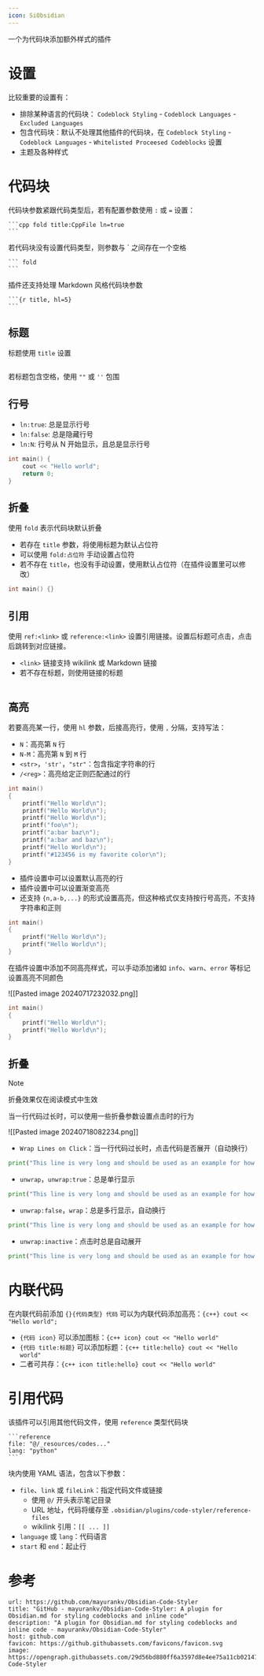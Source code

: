 ```yaml
---
icon: SiObsidian
---
```

一个为代码块添加额外样式的插件
# 设置

比较重要的设置有：
- 排除某种语言的代码块： `Codeblock Styling` - `Codeblock Languages` - `Excluded Languages`
- 包含代码块：默认不处理其他插件的代码块，在 `Codeblock Styling` - `Codeblock Languages` - `Whitelisted Proceesed Codeblocks` 设置
- 主题及各种样式
# 代码块

代码块参数紧跟代码类型后，若有配置参数使用 `:` 或 `=` 设置：

````
```cpp fold title:CppFile ln=true
```
````

若代码块没有设置代码类型，则参数与 \` 之间存在一个空格

````
``` fold
```
````

插件还支持处理 Markdown 风格代码块参数

````
```{r title, hl=5}
```
````
## 标题

标题使用 `title` 设置

```cpp title:test.cpp
```

若标题包含空格，使用 `""` 或 `''` 包围
## 行号

- `ln:true`: 总是显示行号
- `ln:false`: 总是隐藏行号
- `ln:N`: 行号从 N 开始显示，且总是显示行号

```cpp ln:2
int main() {
    cout << "Hello world";
    return 0;
}
```
## 折叠

使用 `fold` 表示代码块默认折叠
- 若存在 `title` 参数，将使用标题为默认占位符
- 可以使用 `fold:占位符` 手动设置占位符
- 若不存在 `title`，也没有手动设置，使用默认占位符（在插件设置里可以修改）

```cpp fold
int main() {}
```
## 引用

使用 `ref:<link>` 或 `reference:<link>` 设置引用链接。设置后标题可点击，点击后跳转到对应链接。
- `<link>` 链接支持 wikilink 或 Markdown 链接
- 若不存在标题，则使用链接的标题

```cpp ref:[Baidu](https://www.baidu.com)
```
## 高亮

若要高亮某一行，使用 `hl` 参数，后接高亮行，使用 `,` 分隔，支持写法：
- `N`：高亮第 `N` 行
- `N-M`：高亮第 `N` 到 `M` 行
- `<str>`，`'str'`，`"str"`：包含指定字符串的行
- `/<reg>`：高亮给定正则匹配通过的行

```cpp hl:1,3-4,foo,'bar baz',"bar and baz",/#\w{6}/
int main() 
{
    printf("Hello World\n");
    printf("Hello World\n");
    printf("Hello World\n");
    printf("foo\n");
    printf("a:bar baz\n");
    printf("a:bar and baz\n");
    printf("Hello World\n");
    printf("#123456 is my favorite color\n");
}
```

- 插件设置中可以设置默认高亮的行
- 插件设置中可以设置渐变高亮
- 还支持 `{n,a-b,...}` 的形式设置高亮，但这种格式仅支持按行号高亮，不支持字符串和正则

```cpp {1,3-4}
int main() 
{
    printf("Hello World\n");
    printf("Hello World\n");
}
```

在插件设置中添加不同高亮样式，可以手动添加诸如 `info`、`warn`、`error` 等标记设置高亮不同颜色

![[Pasted image 20240717232032.png]]

```cpp info:1 warn:2 error:3
int main() 
{
    printf("Hello World\n");
    printf("Hello World\n");
}
```
## 折叠

> [!note]
> 折叠效果仅在阅读模式中生效

当一行代码过长时，可以使用一些折叠参数设置点击时的行为

![[Pasted image 20240718082234.png]]
- `Wrap Lines on Click`：当一行代码过长时，点击代码是否展开（自动换行）

```python
print("This line is very long and should be used as an example for how the plugin deals with wrapping and unwrapping very long lines given the choice of codeblock parameters and settings.")
```

- `unwrap`，`unwrap:true`：总是单行显示

```python unwrap
print("This line is very long and should be used as an example for how the plugin deals with wrapping and unwrapping very long lines given the choice of codeblock parameters and settings.")
```

- `unwrap:false`，`wrap`：总是多行显示，自动换行

```python unwrap:false
print("This line is very long and should be used as an example for how the plugin deals with wrapping and unwrapping very long lines given the choice of codeblock parameters and settings.")
```

- `unwrap:inactive`：点击时总是自动展开

```python unwrap:inactive
print("This line is very long and should be used as an example for how the plugin deals with wrapping and unwrapping very long lines given the choice of codeblock parameters and settings.")
```
# 内联代码

在内联代码前添加 `{}{代码类型} 代码` 可以为内联代码添加高亮：`{c++} cout << "Hello world";`
- `{代码 icon}` 可以添加图标：`{c++ icon} cout << "Hello world"` 
- `{代码 title:标题}` 可以添加标题：`{c++ title:hello} cout << "Hello world"`
- 二者可共存：`{c++ icon title:hello} cout << "Hello world"`
# 引用代码

该插件可以引用其他代码文件，使用 `reference` 类型代码块

````
```reference
file: "@/_resources/codes..."
lang: "python"
```
````

块内使用 YAML 语法，包含以下参数：
- `file`、`link` 或 `fileLink`：指定代码文件或链接
	- 使用 ` @/ ` 开头表示笔记目录
	- URL 地址，代码将缓存至 `.obsidian/plugins/code-styler/reference-files`
	- wikilink 引用：`[[ ... ]]`
- `language` 或 `lang`：代码语言
- `start` 和 `end`：起止行

# 参考

```cardlink
url: https://github.com/mayurankv/Obsidian-Code-Styler
title: "GitHub - mayurankv/Obsidian-Code-Styler: A plugin for Obsidian.md for styling codeblocks and inline code"
description: "A plugin for Obsidian.md for styling codeblocks and inline code - mayurankv/Obsidian-Code-Styler"
host: github.com
favicon: https://github.githubassets.com/favicons/favicon.svg
image: https://opengraph.githubassets.com/29d56bd880ff6a3597d8e4ee75a11cb02147121732734dc01807cfed3194c25a/mayurankv/Obsidian-Code-Styler
```
